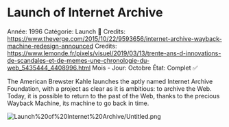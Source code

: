 # Launch of Internet Archive

Année: 1996
Catégorie: Launch 🚀
Credits: https://www.theverge.com/2015/10/22/9593656/internet-archive-wayback-machine-redesign-announced
Credits: https://www.lemonde.fr/pixels/visuel/2019/03/13/trente-ans-d-innovations-de-scandales-et-de-memes-une-chronologie-du-web_5435444_4408996.html
Mois - Jour: Octobre
État: Complet ✅

The American Brewster Kahle launches the aptly named Internet Archive Foundation, with a project as clear as it is ambitious: to archive the Web. Today, it is possible to return to the past of the Web, thanks to the precious Wayback Machine, its machine to go back in time.

![Launch%20of%20Internet%20Archive/Untitled.png](Launch%20of%20Internet%20Archive/Untitled.png)